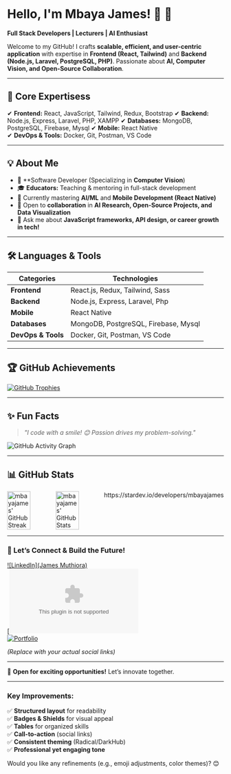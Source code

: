 # **Hello, I'm Mbaya James!** 👋 👋 
**Full Stack Developers | Lecturers | AI Enthusiast**  


Welcome to my GitHub! I crafts **scalable, efficient, and user-centric application** with expertise in **Frontend (React, Tailwind)** and **Backend (Node.js, Laravel, PostgreSQL, PHP)**. Passionate about **AI, Computer Vision, and Open-Source Collaboration**.  

---  

## **🚀 Core Expertisess**  
✔ **Frontend:** React, JavaScript, Tailwind, Redux, Bootstrap
✔ **Backend:** Node.js, Express, Laravel, PHP, XAMPP
✔ **Databases:** MongoDB, PostgreSQL, Firebase, Mysql
✔ **Mobile:** React Native  
✔ **DevOps & Tools:** Docker, Git, Postman, VS Code  

---  

## **💡 About Me**  
- 🔭 **Software Developer (Specializing in **Computer Vision**)  
- 🎓 **Educators:** Teaching & mentoring in full-stack development  
- 🌱 Currently mastering **AI/ML** and **Mobile Development (React Native)**  
- 🤝 Open to **collaboration** in **AI Research, Open-Source Projects, and Data Visualization**  
- 💬 Ask me about **JavaScript frameworks, API design, or career growth in tech!**  

---  

## **🛠 Languages & Tools**  

| **Categories**       | **Technologies**                                                                 |
|--------------------|---------------------------------------------------------------------------------|
| **Frontend**       | React.js, Redux, Tailwind, Sass                                            |
| **Backend**        | Node.js, Express, Laravel, Php                                  |
| **Mobile**         | React Native                                                                    |
| **Databases**      | MongoDB, PostgreSQL, Firebase, Mysql                                                   |
| **DevOps & Tools** | Docker, Git, Postman, VS Code                              |

---  
## **🏆 GitHub Achievements**  

[![GitHub Trophies](https://github-profile-trophy.vercel.app/?username=mbayajames&theme=darkhub&margin-w=15&no-bg=true)](https://github.com/mbayajames)  

---  

## **✨ Fun Facts**  
> *"I code with a smile! 😊 Passion drives my problem-solving."*



![GitHub Activity Graph](https://github-readme-activity-graph.vercel.app/graph?username=mbayajames&theme=minimal&bg_color=ffffff&color=000000&area_color=000000&line=000000&point=000000&hide_border=true)


---  



## **📊 GitHub Stats**  

<div style="display: flex; justify-content: space-between;">
  <img alt="mbayajames' GitHub Streak" src="https://github-readme-streak-stats.herokuapp.com/?user=mbayajames&theme=white&hide_border=true" width='48%' />
  <img alt="mbayajames' GitHub Stats" src="https://github-readme-stats-mauve-ten.vercel.app/api?username=mbayajames&show_icons=true&hide_border=true&count_private=true&include_all_commits=true" width='48%' />
  https://stardev.io/developers/mbayajames
</div>



---  


### **🔗 Let’s Connect & Build the Future!**  
[![LinkedIn](James Muthiora)](https://www.linkedin.com/in/james-muthiora-89915a271/)  
[![Email](muthiorajames39@gmail.com)  
[![Portfolio]()]()  

*(Replace with your actual social links)*  

---  

🚀 **Open for exciting opportunities!** Let’s innovate together.  

---  

### **Key Improvements:**  
✅ **Structured layout** for readability  
✅ **Badges & Shields** for visual appeal  
✅ **Tables** for organized skills  
✅ **Call-to-action** (social links)  
✅ **Consistent theming** (Radical/DarkHub)  
✅ **Professional yet engaging tone**  

Would you like any refinements (e.g., emoji adjustments, color themes)? 😊
